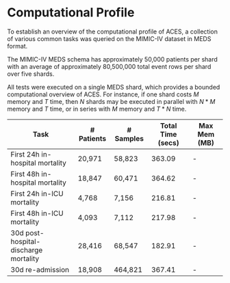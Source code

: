 # Computational Profile

To establish an overview of the computational profile of ACES, a collection of various common tasks was queried on the MIMIC-IV dataset in MEDS format.

The MIMIC-IV MEDS schema has approximately 50,000 patients per shard with an average of approximately 80,500,000 total event rows per shard over five shards.

All tests were executed on a single MEDS shard, which provides a bounded computational overview of ACES. For instance, if one shard costs $M$ memory and $T$ time, then $N$ shards may be executed in parallel with $N*M$ memory and $T$ time, or in series with $M$ memory and $T*N$ time.

| Task                                  | # Patients | # Samples | Total Time (secs) | Max Mem (MB) |
| ------------------------------------- | ---------- | --------- | ----------------- | ------------ |
| First 24h in-hospital mortality       | 20,971     | 58,823    | 363.09            | -            |
| First 48h in-hospital mortality       | 18,847     | 60,471    | 364.62            | -            |
| First 24h in-ICU mortality            | 4,768      | 7,156     | 216.81            | -            |
| First 48h in-ICU mortality            | 4,093      | 7,112     | 217.98            | -            |
| 30d post-hospital-discharge mortality | 28,416     | 68,547    | 182.91            | -            |
| 30d re-admission                      | 18,908     | 464,821   | 367.41            | -            |
